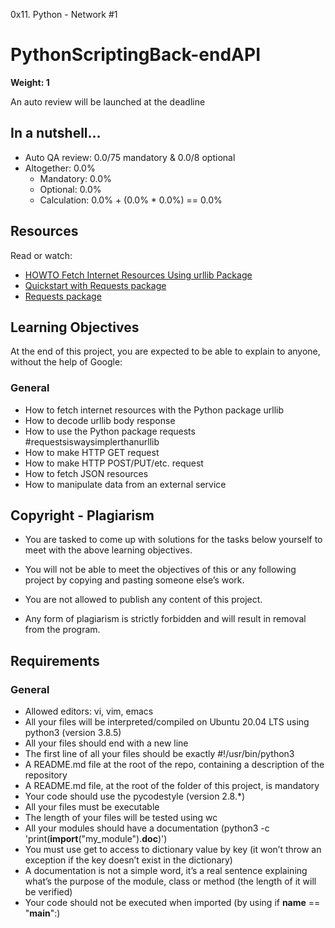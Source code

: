  0x11. Python - Network #1
# PythonScriptingBack-endAPI

**Weight: 1**

An auto review will be launched at the deadline

## In a nutshell…

- Auto QA review: 0.0/75 mandatory & 0.0/8 optional
- Altogether: 0.0%
    - Mandatory: 0.0%
    - Optional: 0.0%
    - Calculation: 0.0% + (0.0% * 0.0%) == 0.0%

## Resources

Read or watch:

- [HOWTO Fetch Internet Resources Using urllib Package](https://docs.python.org/3/howto/urllib2.html)
- [Quickstart with Requests package](https://docs.python-requests.org/en/latest/user/quickstart/)
- [Requests package](https://docs.python-requests.org/en/latest/)

## Learning Objectives

At the end of this project, you are expected to be able to explain to anyone, without the help of Google:

### General

- How to fetch internet resources with the Python package urllib
- How to decode urllib body response
- How to use the Python package requests #requestsiswaysimplerthanurllib
- How to make HTTP GET request
- How to make HTTP POST/PUT/etc. request
- How to fetch JSON resources
- How to manipulate data from an external service

## Copyright - Plagiarism

- You are tasked to come up with solutions for the tasks below yourself to meet with the above learning objectives.
- You will not be able to meet the objectives of this or any following project by copying and pasting someone else’s work.
- You are not allowed to publish any content of this project.

- Any form of plagiarism is strictly forbidden and will result in removal from the program.

## Requirements
### General

- Allowed editors: vi, vim, emacs
- All your files will be interpreted/compiled on Ubuntu 20.04 LTS using python3 (version 3.8.5)
- All your files should end with a new line
- The first line of all your files should be exactly #!/usr/bin/python3
- A README.md file at the root of the repo, containing a description of the repository
- A README.md file, at the root of the folder of this project, is mandatory
- Your code should use the pycodestyle (version 2.8.*)
- All your files must be executable
- The length of your files will be tested using wc
- All your modules should have a documentation (python3 -c 'print(__import__("my_module").__doc__)')
- You must use get to access to dictionary value by key (it won’t throw an exception if the key doesn’t exist in the dictionary)
- A documentation is not a simple word, it’s a real sentence explaining what’s the purpose of the module, class or method (the length of it will be verified)
- Your code should not be executed when imported (by using if __name__ == "__main__":)

